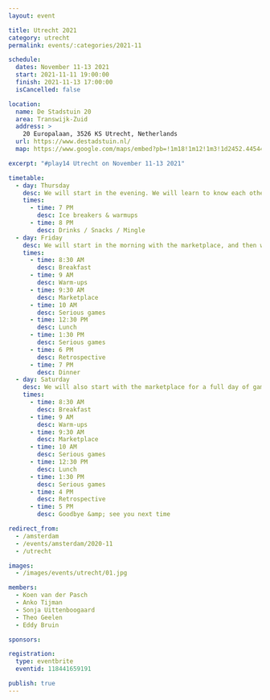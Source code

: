 ```yaml
---
layout: event

title: Utrecht 2021
category: utrecht
permalink: events/:categories/2021-11

schedule:
  dates: November 11-13 2021
  start: 2021-11-11 19:00:00
  finish: 2021-11-13 17:00:00
  isCancelled: false

location:
  name: De Stadstuin 20
  area: Transwijk-Zuid
  address: >
    20 Europalaan, 3526 KS Utrecht, Netherlands
  url: https://www.destadstuin.nl/
  map: https://www.google.com/maps/embed?pb=!1m18!1m12!1m3!1d2452.4454437045956!2d5.104790116200791!3d52.0716205797318!2m3!1f0!2f0!3f0!3m2!1i1024!2i768!4f13.1!3m3!1m2!1s0x0%3A0x300d05057a459864!2sDe%20Stadstuin%2020!5e0!3m2!1sen!2slu!4v1598886889294!5m2!1sen!2slu

excerpt: "#play14 Utrecht on November 11-13 2021"

timetable:
  - day: Thursday
    desc: We will start in the evening. We will learn to know each other and share a nice time all together.
    times:
      - time: 7 PM
        desc: Ice breakers & warmups
      - time: 8 PM
        desc: Drinks / Snacks / Mingle
  - day: Friday
    desc: We will start in the morning with the marketplace, and then we will play games all day long.
    times:
      - time: 8:30 AM
        desc: Breakfast
      - time: 9 AM
        desc: Warm-ups
      - time: 9:30 AM
        desc: Marketplace
      - time: 10 AM
        desc: Serious games
      - time: 12:30 PM
        desc: Lunch
      - time: 1:30 PM
        desc: Serious games
      - time: 6 PM
        desc: Retrospective
      - time: 7 PM
        desc: Dinner
  - day: Saturday
    desc: We will also start with the marketplace for a full day of games. Whoever needs to catch a plane can leave earlier.
    times:
      - time: 8:30 AM
        desc: Breakfast
      - time: 9 AM
        desc: Warm-ups
      - time: 9:30 AM
        desc: Marketplace
      - time: 10 AM
        desc: Serious games
      - time: 12:30 PM
        desc: Lunch
      - time: 1:30 PM
        desc: Serious games
      - time: 4 PM
        desc: Retrospective
      - time: 5 PM
        desc: Goodbye &amp; see you next time

redirect_from:
  - /amsterdam
  - /events/amsterdam/2020-11
  - /utrecht

images:
  - /images/events/utrecht/01.jpg

members:
  - Koen van der Pasch
  - Anko Tijman
  - Sonja Uittenboogaard
  - Theo Geelen
  - Eddy Bruin

sponsors:

registration:
  type: eventbrite
  eventid: 118441659191

publish: true
---
```

